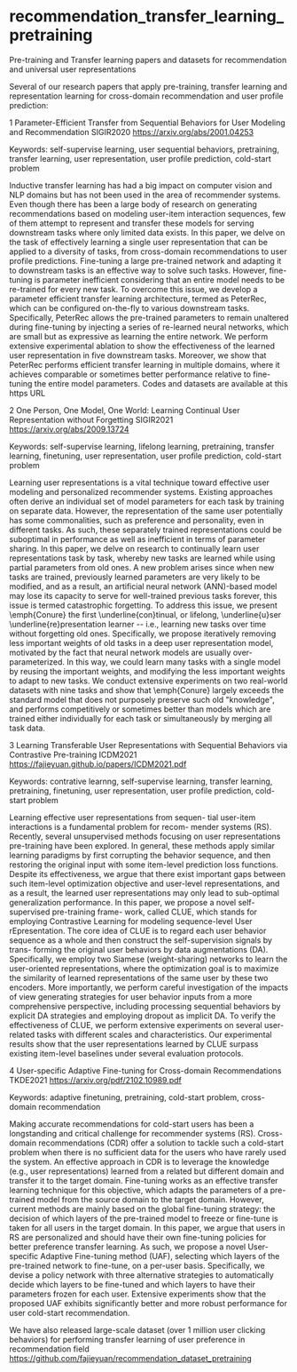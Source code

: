 # recommendation_transfer_learning_pretraining
Pre-training and Transfer learning papers and datasets for recommendation and universal user representations

Several of our research papers that apply pre-training, transfer learning and representation learning for cross-domain recommendation and user profile prediction:

1 Parameter-Efficient Transfer from Sequential Behaviors for User Modeling and Recommendation SIGIR2020 https://arxiv.org/abs/2001.04253

Keywords: self-supervise learning, user sequential behaviors, pretraining, transfer learning, user representation, user profile prediction, cold-start problem

Inductive transfer learning has had a big impact on computer vision and NLP domains but has not been used in the area of recommender systems. Even though there has been a large body of research on generating recommendations based on modeling user-item interaction sequences, few of them attempt to represent and transfer these models for serving downstream tasks where only limited data exists.  In this paper, we delve on the task of effectively learning a single user representation that can be applied to a diversity of tasks, from cross-domain recommendations to user profile predictions. Fine-tuning a large pre-trained network and adapting it to downstream tasks is an effective way to solve such tasks. However, fine-tuning is parameter inefficient considering that an entire model needs to be re-trained for every new task. To overcome this issue, we develop a parameter efficient transfer learning architecture, termed as PeterRec, which can be configured on-the-fly to various downstream tasks. Specifically, PeterRec allows the pre-trained parameters to remain unaltered during fine-tuning by injecting a series of re-learned neural networks, which are small but as expressive as learning the entire network. We perform extensive experimental ablation to show the effectiveness of the learned user representation in five downstream tasks. Moreover, we show that PeterRec performs efficient transfer learning in multiple domains, where it achieves comparable or sometimes better performance relative to fine-tuning the entire model parameters. Codes and datasets are available at this https URL


2 One Person, One Model, One World: Learning Continual User Representation without Forgetting SIGIR2021 https://arxiv.org/abs/2009.13724

Keywords: self-supervise learning, lifelong learning, pretraining, transfer learning, finetuning, user representation, user profile prediction, cold-start problem

Learning user representations is a vital technique toward effective user modeling and personalized recommender systems. Existing approaches often derive an individual set of model parameters for each task by training on separate data. However, the representation of the same user potentially has some commonalities, such as preference and personality, even in different tasks. As such, these separately trained representations could be suboptimal in performance as well as inefficient in terms of parameter sharing. 
In this paper, we delve on research to continually learn user representations task by task, whereby new tasks are learned while using partial parameters from old ones. A new problem arises since when new tasks are trained, previously learned parameters are very likely to be modified, and as a result, an artificial neural network (ANN)-based model may lose its capacity to serve for well-trained previous tasks forever, this issue is termed catastrophic forgetting. To address this issue, we present \emph{Conure} the first \underline{con}tinual, or lifelong, \underline{u}ser \underline{re}presentation learner -- i.e., learning new tasks over time without forgetting old ones. Specifically, we propose iteratively removing less important weights of old tasks in a deep user representation model, motivated by the fact that neural network models are usually over-parameterized. In this way, we could learn many tasks with a single model by reusing the important weights, and modifying the less important weights to adapt to new tasks. We conduct extensive experiments on two real-world datasets with nine tasks and show that \emph{Conure} largely exceeds the standard model that does not purposely preserve such old "knowledge", and performs competitively or sometimes better than models which are trained either individually for each task or simultaneously by merging all task data.


3 Learning Transferable User Representations with Sequential Behaviors via Contrastive Pre-training ICDM2021 https://fajieyuan.github.io/papers/ICDM2021.pdf

Keywords: contrative learnng, self-supervise learning, transfer learning,  pretraining, finetuning, user representation, user profile prediction, cold-start problem

Learning effective user representations from sequen- tial user-item interactions is a fundamental problem for recom- mender systems (RS). Recently, several unsupervised methods focusing on user representations pre-training have been explored. In general, these methods apply similar learning paradigms by first corrupting the behavior sequence, and then restoring the original input with some item-level prediction loss functions. Despite its effectiveness, we argue that there exist important gaps between such item-level optimization objective and user-level representations, and as a result, the learned user representations may only lead to sub-optimal generalization performance. In this paper, we propose a novel self-supervised pre-training frame- work, called CLUE, which stands for employing Contrastive Learning for modeling sequence-level User rEpresentation. The core idea of CLUE is to regard each user behavior sequence as a whole and then construct the self-supervision signals by trans- forming the original user behaviors by data augmentations (DA). Specifically, we employ two Siamese (weight-sharing) networks to learn the user-oriented representations, where the optimization goal is to maximize the similarity of learned representations of the same user by these two encoders. More importantly, we perform careful investigation of the impacts of view generating strategies for user behavior inputs from a more comprehensive perspective, including processing sequential behaviors by explicit DA strategies and employing dropout as implicit DA. To verify the effectiveness of CLUE, we perform extensive experiments on several user-related tasks with different scales and characteristics. Our experimental results show that the user representations learned by CLUE surpass existing item-level baselines under several evaluation protocols.

4 User-specific Adaptive Fine-tuning for Cross-domain Recommendations TKDE2021 https://arxiv.org/pdf/2102.10989.pdf

Keywords: adaptive finetuning, pretraining, cold-start problem, cross-domain recommendation

Making accurate recommendations for cold-start users has been a longstanding and critical challenge for recommender systems (RS). Cross-domain recommendations (CDR) offer a solution to tackle such a cold-start problem when there is no sufficient data for the users who have rarely used the system. An effective approach in CDR is to leverage the knowledge (e.g., user representations) learned from a related but different domain and transfer it to the target domain. Fine-tuning works as an effective transfer learning technique for this objective, which adapts the parameters of a pre-trained model from the source domain to the target domain. However, current methods are mainly based on the global fine-tuning strategy: the decision of which layers of the pre-trained model to freeze or fine-tune is taken for all users in the target domain. In this paper, we argue that users in RS are personalized and should have their own fine-tuning policies for better preference transfer learning. As such, we propose a novel User-specific Adaptive Fine-tuning method (UAF), selecting which layers of the pre-trained network to fine-tune, on a per-user basis. Specifically, we devise a policy network with three alternative strategies to automatically decide which layers to be fine-tuned and which layers to have their parameters frozen for each user. Extensive experiments show that the proposed UAF exhibits significantly better and more robust performance for user cold-start recommendation.


We have also released large-scale dataset (over 1 million user clicking behaviors) for performing transfer learning of user preference in recommendation field
https://github.com/fajieyuan/recommendation_dataset_pretraining

